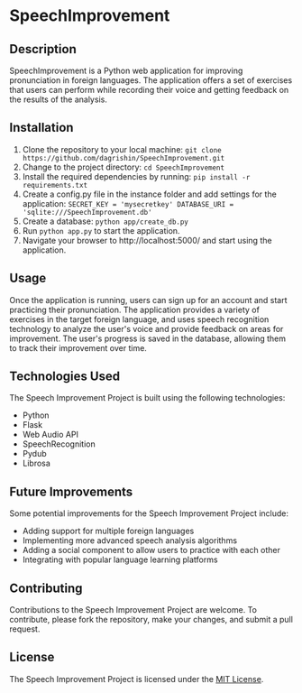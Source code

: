 # SpeechImprovement

## Description
SpeechImprovement is a Python web application for improving pronunciation in foreign languages. The application offers a set of exercises that users can perform while recording their voice and getting feedback on the results of the analysis.
## Installation
1. Clone the repository to your local machine:
`git clone https://github.com/dagrishin/SpeechImprovement.git`
2. Change to the project directory:
`cd SpeechImprovement`
3. Install the required dependencies by running:
`pip install -r requirements.txt`
4. Create a config.py file in the instance folder and add settings for the application:
`SECRET_KEY = 'mysecretkey'
DATABASE_URI = 'sqlite:///SpeechImprovement.db'`
5. Create a database:
`python app/create_db.py`
6. Run `python app.py` to start the application.
7. Navigate your browser to http://localhost:5000/ and start using the application.

## Usage
Once the application is running, users can sign up for an account and start practicing their pronunciation. The application provides a variety of exercises in the target foreign language, and uses speech recognition technology to analyze the user's voice and provide feedback on areas for improvement. The user's progress is saved in the database, allowing them to track their improvement over time.

## Technologies Used
The Speech Improvement Project is built using the following technologies:
- Python
- Flask
- Web Audio API
- SpeechRecognition
- Pydub
- Librosa

## Future Improvements
Some potential improvements for the Speech Improvement Project include:
- Adding support for multiple foreign languages
- Implementing more advanced speech analysis algorithms
- Adding a social component to allow users to practice with each other
- Integrating with popular language learning platforms

## Contributing
Contributions to the Speech Improvement Project are welcome. To contribute, please fork the repository, make your changes, and submit a pull request.

## License
The Speech Improvement Project is licensed under the [MIT License](https://opensource.org/licenses/MIT).
